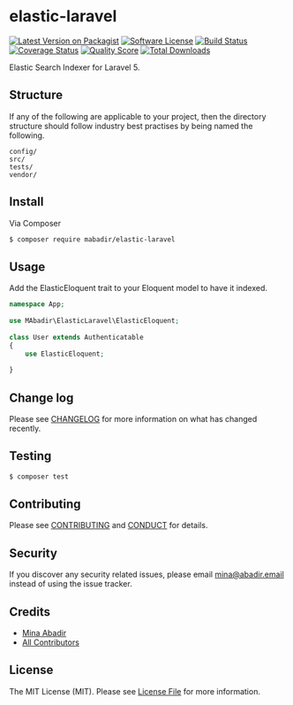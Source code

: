# elastic-laravel

[![Latest Version on Packagist][ico-version]][link-packagist]
[![Software License][ico-license]](LICENSE.md)
[![Build Status][ico-travis]][link-travis]
[![Coverage Status][ico-scrutinizer]][link-scrutinizer]
[![Quality Score][ico-code-quality]][link-code-quality]
[![Total Downloads][ico-downloads]][link-downloads]

Elastic Search Indexer for Laravel 5.

## Structure

If any of the following are applicable to your project, then the directory structure should follow industry best practises by being named the following.

```
config/
src/
tests/
vendor/
```


## Install

Via Composer

``` bash
$ composer require mabadir/elastic-laravel
```

## Usage
Add the ElasticEloquent trait to your Eloquent model to have it indexed.

``` php
namespace App;
 
use MAbadir\ElasticLaravel\ElasticEloquent;
 
class User extends Authenticatable
{
    use ElasticEloquent;
 
}
```

## Change log

Please see [CHANGELOG](CHANGELOG.md) for more information on what has changed recently.

## Testing

``` bash
$ composer test
```

## Contributing

Please see [CONTRIBUTING](CONTRIBUTING.md) and [CONDUCT](CONDUCT.md) for details.

## Security

If you discover any security related issues, please email mina@abadir.email instead of using the issue tracker.

## Credits

- [Mina Abadir][link-author]
- [All Contributors][link-contributors]

## License

The MIT License (MIT). Please see [License File](LICENSE.md) for more information.

[ico-version]: https://img.shields.io/packagist/v/mabadir/elastic-laravel.svg?style=flat-square
[ico-license]: https://img.shields.io/badge/license-MIT-brightgreen.svg?style=flat-square
[ico-travis]: https://img.shields.io/travis/mabadir/elastic-laravel/master.svg?style=flat-square
[ico-scrutinizer]: https://img.shields.io/scrutinizer/coverage/g/mabadir/elastic-laravel.svg?style=flat-square
[ico-code-quality]: https://img.shields.io/scrutinizer/g/mabadir/elastic-laravel.svg?style=flat-square
[ico-downloads]: https://img.shields.io/packagist/dt/mabadir/elastic-laravel.svg?style=flat-square

[link-packagist]: https://packagist.org/packages/mabadir/elastic-laravel
[link-travis]: https://travis-ci.org/mabadir/elastic-laravel
[link-scrutinizer]: https://scrutinizer-ci.com/g/mabadir/elastic-laravel/code-structure
[link-code-quality]: https://scrutinizer-ci.com/g/mabadir/elastic-laravel
[link-downloads]: https://packagist.org/packages/mabadir/elastic-laravel
[link-author]: https://github.com/mabadir
[link-contributors]: ../../contributors
